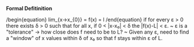 
**Formal Defitinition**

/begin{equation}
lim_{x->x_{0}} = f(x) = l
/end{equation}
if for every ε > 0 there exists δ > 0 such that for all x, if 0 < |x-x₀| < δ the |f(x)-L| < ε.
~ ε is a "tolerance" -> how close does f need to be to L?
~ Given any ε, need to find a "window" of x values within δ of x₀ so that f stays within ε of L.
